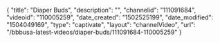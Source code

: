 {
    "title": "Diaper Buds",
    "description": "",
    "channelid": "111091684",
    "videoid": "110005259",
    "date_created": "1502525199",
    "date_modified": "1504049169",
    "type": "captivate",
    "layout": "channelVideo",
    "url": "\/bbbusa-latest-videos\/diaper-buds\/111091684-110005259"
}